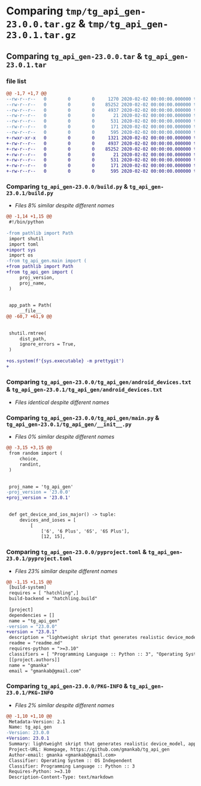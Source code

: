 # Comparing `tmp/tg_api_gen-23.0.0.tar.gz` & `tmp/tg_api_gen-23.0.1.tar.gz`

## Comparing `tg_api_gen-23.0.0.tar` & `tg_api_gen-23.0.1.tar`

### file list

```diff
@@ -1,7 +1,7 @@
--rw-r--r--   0        0        0     1270 2020-02-02 00:00:00.000000 tg_api_gen-23.0.0/build.py
--rw-r--r--   0        0        0    85252 2020-02-02 00:00:00.000000 tg_api_gen-23.0.0/tg_api_gen/android_devices.txt
--rw-r--r--   0        0        0     4937 2020-02-02 00:00:00.000000 tg_api_gen-23.0.0/tg_api_gen/main.py
--rw-r--r--   0        0        0       21 2020-02-02 00:00:00.000000 tg_api_gen-23.0.0/.gitignore
--rw-r--r--   0        0        0      531 2020-02-02 00:00:00.000000 tg_api_gen-23.0.0/pyproject.toml
--rw-r--r--   0        0        0      171 2020-02-02 00:00:00.000000 tg_api_gen-23.0.0/readme.md
--rw-r--r--   0        0        0      595 2020-02-02 00:00:00.000000 tg_api_gen-23.0.0/PKG-INFO
+-rwxr-xr-x   0        0        0     1321 2020-02-02 00:00:00.000000 tg_api_gen-23.0.1/build.py
+-rw-r--r--   0        0        0     4937 2020-02-02 00:00:00.000000 tg_api_gen-23.0.1/tg_api_gen/__init__.py
+-rw-r--r--   0        0        0    85252 2020-02-02 00:00:00.000000 tg_api_gen-23.0.1/tg_api_gen/android_devices.txt
+-rw-r--r--   0        0        0       21 2020-02-02 00:00:00.000000 tg_api_gen-23.0.1/.gitignore
+-rw-r--r--   0        0        0      531 2020-02-02 00:00:00.000000 tg_api_gen-23.0.1/pyproject.toml
+-rw-r--r--   0        0        0      171 2020-02-02 00:00:00.000000 tg_api_gen-23.0.1/readme.md
+-rw-r--r--   0        0        0      595 2020-02-02 00:00:00.000000 tg_api_gen-23.0.1/PKG-INFO
```

### Comparing `tg_api_gen-23.0.0/build.py` & `tg_api_gen-23.0.1/build.py`

 * *Files 8% similar despite different names*

```diff
@@ -1,14 +1,15 @@
 #!/bin/python
 
-from pathlib import Path
 import shutil
 import toml
+import sys
 import os
-from tg_api_gen.main import (
+from pathlib import Path
+from tg_api_gen import (
     proj_version,
     proj_name,
 )
 
 
 app_path = Path(
     __file__
@@ -60,7 +61,9 @@
 
 
 shutil.rmtree(
     dist_path,
     ignore_errors = True,
 )
 
+os.system(f'{sys.executable} -m prettygit')
+
```

### Comparing `tg_api_gen-23.0.0/tg_api_gen/android_devices.txt` & `tg_api_gen-23.0.1/tg_api_gen/android_devices.txt`

 * *Files identical despite different names*

### Comparing `tg_api_gen-23.0.0/tg_api_gen/main.py` & `tg_api_gen-23.0.1/tg_api_gen/__init__.py`

 * *Files 0% similar despite different names*

```diff
@@ -3,15 +3,15 @@
 from random import (
     choice,
     randint,
 )
 
 
 proj_name = 'tg_api_gen'
-proj_version = '23.0.0'
+proj_version = '23.0.1'
 
 
 def get_device_and_ios_major() -> tuple:
     devices_and_ioses = [
         [
             ['6', '6 Plus', '6S', '6S Plus'],
             [12, 15],
```

### Comparing `tg_api_gen-23.0.0/pyproject.toml` & `tg_api_gen-23.0.1/pyproject.toml`

 * *Files 23% similar despite different names*

```diff
@@ -1,15 +1,15 @@
 [build-system]
 requires = [ "hatchling",]
 build-backend = "hatchling.build"
 
 [project]
 dependencies = []
 name = "tg_api_gen"
-version = "23.0.0"
+version = "23.0.1"
 description = "lightweight skript that generates realistic device_model, app_verion, system_version for telegram"
 readme = "readme.md"
 requires-python = ">=3.10"
 classifiers = [ "Programming Language :: Python :: 3", "Operating System :: OS Independent",]
 [[project.authors]]
 name = "gmanka"
 email = "gmankab@gmail.com"
```

### Comparing `tg_api_gen-23.0.0/PKG-INFO` & `tg_api_gen-23.0.1/PKG-INFO`

 * *Files 2% similar despite different names*

```diff
@@ -1,10 +1,10 @@
 Metadata-Version: 2.1
 Name: tg_api_gen
-Version: 23.0.0
+Version: 23.0.1
 Summary: lightweight skript that generates realistic device_model, app_verion, system_version for telegram
 Project-URL: Homepage, https://github.com/gmankab/tg_api_gen
 Author-email: gmanka <gmankab@gmail.com>
 Classifier: Operating System :: OS Independent
 Classifier: Programming Language :: Python :: 3
 Requires-Python: >=3.10
 Description-Content-Type: text/markdown
```

